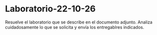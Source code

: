 # Laboratorio-22-10-26
Resuelve el laboratorio que se describe en el documento adjunto. Analiza cuidadosamente lo que se solicita y envía los entregablres indicados.
